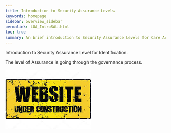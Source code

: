 ```yaml
---
title: Introduction to Security Assurance Levels
keywords: homepage
sidebar: overview_sidebar
permalink: LOA_IntroSAL.html
toc: true
summary: An brief introduction to Security Assurance Levels for Care Access Service (CAS).
---
```


Introduction to Security Assurance Level for Identification.

The level of Assurance is going through the governance process.

![Under Construction](images/UnderConstruction.jpg)